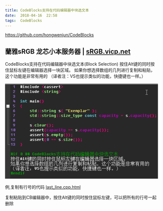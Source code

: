 ```yaml
---
title: CodeBlocks支持在代码编辑器中块选文本
date:  2018-04-16  22:58
tags:  CodeBlocks
---
```

https://github.com/hongwenjun/CodeBlocks

蘭雅sRGB 龙芯小本服务器 | [sRGB.vicp.net](http://sRGB.vicp.net)
---

CodeBlocks支持在代码编辑器中块选文本(Block Selection)
按住Alt键的同时按住鼠标左键在编辑器选择一块区域。
如果你想选择数组的几列进行复制和粘贴，这个功能是非常有用的
（译者注：VS也提示类似的功能，快捷键也一样。）

![](/webp/cb/block_selection.webp)

例,复制有行号的代码
[last_line.cpp.html](http://srgb.vicp.net/srgb/last_line/last_line.cpp.html)

复制粘贴到CB编辑器中，按住Alt键的同时按住鼠标左键，可以把所有的行号一起删除
